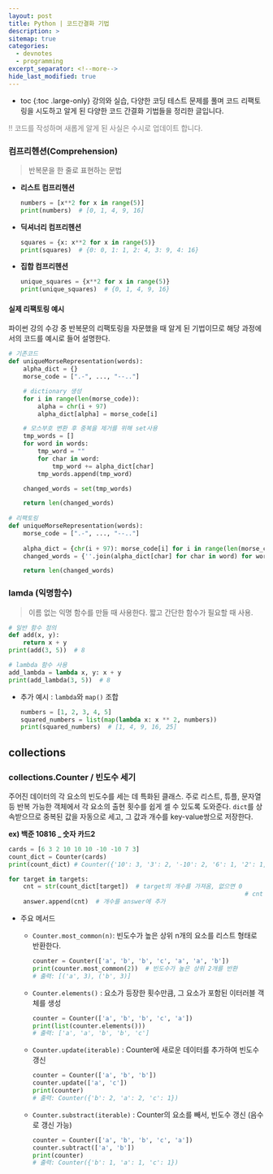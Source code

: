 ```yaml
---
layout: post
title: Python | 코드간결화 기법
description: >
sitemap: true
categories:
  - devnotes
  - programming 
excerpt_separator: <!--more-->
hide_last_modified: true
---
```

* toc
{:toc .large-only}
강의와 실습, 다양한 코딩 테스트 문제를 풀며 코드 리팩토링을 시도하고 알게 된 다양한 코드 간결화 기법들을 정리한 글입니다.

<span style="color:gray">‼️ 코드를 작성하며 새롭게 알게 된 사실은 수시로 업데이트 합니다.</span>

<!--more-->

### 컴프리헨션(Comprehension)

> 반복문을 한 줄로 표현하는 문법

* **리스트 컴프리헨션**
  ```python
  numbers = [x**2 for x in range(5)]
  print(numbers)  # [0, 1, 4, 9, 16]
  ```

*  **딕셔너리 컴프리헨션**
    ```python
    squares = {x: x**2 for x in range(5)}
    print(squares)  # {0: 0, 1: 1, 2: 4, 3: 9, 4: 16}
    ```

*  **집합 컴프리헨션**
    ```python
    unique_squares = {x**2 for x in range(5)}
    print(unique_squares)  # {0, 1, 4, 9, 16}
    ```

#### 실제 리팩토링 예시

파이썬 강의 수강 중 반복문의 리팩토링을 자문했을 때 알게 된 기법이므로 해당 과정에서의 코드를 예시로 들어 설명한다.
```python
# 기존코드
def uniqueMorseRepresentation(words):
    alpha_dict = {}
    morse_code = [".-", ..., "--.."]

    # dictionary 생성
    for i in range(len(morse_code)):
        alpha = chr(i + 97)
        alpha_dict[alpha] = morse_code[i]

    # 모스부호 변환 후 중복을 제거를 위해 set사용
    tmp_words = []
    for word in words:
        tmp_word = ""
        for char in word:
            tmp_word += alpha_dict[char]
        tmp_words.append(tmp_word)

    changed_words = set(tmp_words)

    return len(changed_words)
  
# 리팩토링 
def uniqueMorseRepresentation(words):
    morse_code = [".-", ..., "--.."]
    
    alpha_dict = {chr(i + 97): morse_code[i] for i in range(len(morse_code))}
    changed_words = {''.join(alpha_dict[char] for char in word) for word in words}

    return len(changed_words)
```

### lamda (익명함수)

> 이름 없는 익명 함수를 만들 때 사용한다. 짧고 간단한 함수가 필요할 때 사용.

```python
# 일반 함수 정의
def add(x, y):
    return x + y
print(add(3, 5))  # 8

# lambda 함수 사용
add_lambda = lambda x, y: x + y
print(add_lambda(3, 5))  # 8
```

- 추가 예시 : `lambda`와 `map()` 조합

  ```python
  numbers = [1, 2, 3, 4, 5]
  squared_numbers = list(map(lambda x: x ** 2, numbers))
  print(squared_numbers)  # [1, 4, 9, 16, 25]
  ```

## collections

### collections.Counter / 빈도수 세기

주어진 데이터의 각 요소의 빈도수를 세는 데 특화된 클래스. 주로 리스트, 튜플, 문자열 등 반복 가능한 객체에서 각 요소의 출현 횟수를 쉽게 셀 수 있도록 도와준다. `dict`를 상속받으므로 중복된 값을 자동으로 세고, 그 값과 개수를 key-value쌍으로 저장한다.

**ex) 백준 10816 _ 숫자 카드2**

```python
cards = [6 3 2 10 10 10 -10 -10 7 3]
count_dict = Counter(cards)
print(count_dict) # Counter({'10': 3, '3': 2, '-10': 2, '6': 1, '2': 1, '7': 1})

for target in targets:
    cnt = str(count_dict[target])  # target의 개수를 가져옴, 없으면 0
   																 # cnt = count_dict.get(target, 0) 과 동일
    answer.append(cnt)  # 개수를 answer에 추가
```

- 주요 메서드

  - `Counter.most_common(n)`: 빈도수가 높은 상위 n개의 요소를 리스트 형태로 반환한다.

    ```python
    counter = Counter(['a', 'b', 'b', 'c', 'a', 'a', 'b'])
    print(counter.most_common(2))  # 빈도수가 높은 상위 2개를 반환
    # 출력: [('a', 3), ('b', 3)]
    ```

  - `Counter.elements()` : 요소가 등장한 횟수만큼, 그 요소가 포함된 이터러블 객체를 생성

    ```python
    counter = Counter(['a', 'b', 'b', 'c', 'a'])
    print(list(counter.elements()))
    # 출력: ['a', 'a', 'b', 'b', 'c']
    ```

  - `Counter.update(iterable)` : Counter에 새로운 데이터를 추가하여 빈도수 갱신

    ```python
    counter = Counter(['a', 'b', 'b'])
    counter.update(['a', 'c'])
    print(counter)
    # 출력: Counter({'b': 2, 'a': 2, 'c': 1})
    ```

  - `Counter.substract(iterable)` : Counter의 요소를 빼서, 빈도수 갱신 (음수로 갱신 가능)

    ```python
    counter = Counter(['a', 'b', 'b', 'c', 'a'])
    counter.subtract(['a', 'b'])
    print(counter)
    # 출력: Counter({'b': 1, 'a': 1, 'c': 1})
    ```

    
